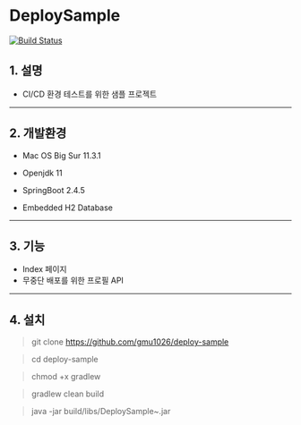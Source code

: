 # DeploySample
[![Build Status](http://cproduction.net/job/deploy-sample/badge/icon)](http://cproduction.net:8080/job/deploy-sample/)
## 1. 설명
- CI/CD 환경 테스트를 위한 샘플 프로젝트
---
## 2. 개발환경
- Mac OS Big Sur 11.3.1

- Openjdk 11

- SpringBoot 2.4.5

- Embedded H2 Database
---
## 3. 기능
- Index 페이지
- 무중단 배포를 위한 프로필 API
---
## 4. 설치
> git clone https://github.com/gmu1026/deploy-sample

> cd deploy-sample

> chmod +x gradlew

> gradlew clean build

> java -jar build/libs/DeploySample~.jar